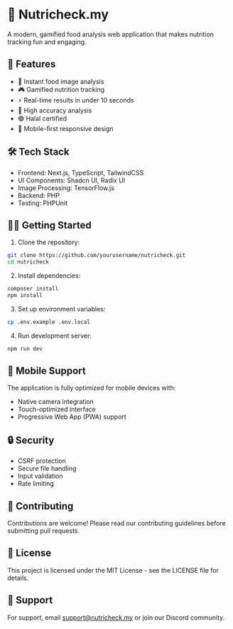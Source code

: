 # 🎯 Nutricheck.my

A modern, gamified food analysis web application that makes nutrition tracking fun and engaging.

## 🚀 Features

- 📸 Instant food image analysis
- 🎮 Gamified nutrition tracking
- ⚡ Real-time results in under 10 seconds
- 🎯 High accuracy analysis
- 🟢 Halal certified
- 📱 Mobile-first responsive design

## 🛠️ Tech Stack

- Frontend: Next.js, TypeScript, TailwindCSS
- UI Components: Shadcn UI, Radix UI
- Image Processing: TensorFlow.js
- Backend: PHP
- Testing: PHPUnit

## 🏃‍♂️ Getting Started

1. Clone the repository:
```bash
git clone https://github.com/yourusername/nutricheck.git
cd nutricheck
```

2. Install dependencies:
```bash
composer install
npm install
```

3. Set up environment variables:
```bash
cp .env.example .env.local
```

4. Run development server:
```bash
npm run dev
```

## 📱 Mobile Support

The application is fully optimized for mobile devices with:
- Native camera integration
- Touch-optimized interface
- Progressive Web App (PWA) support

## 🔒 Security

- CSRF protection
- Secure file handling
- Input validation
- Rate limiting

## 🌟 Contributing

Contributions are welcome! Please read our contributing guidelines before submitting pull requests.

## 📄 License

This project is licensed under the MIT License - see the LICENSE file for details.

## 🤝 Support

For support, email support@nutricheck.my or join our Discord community.
